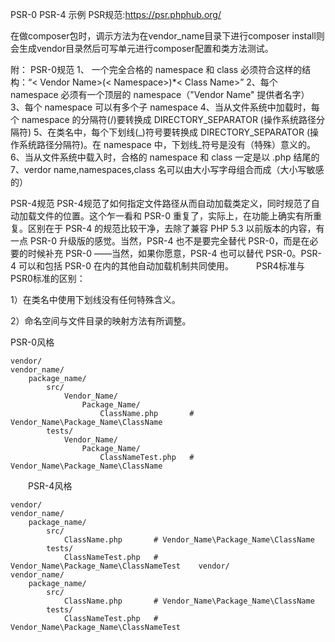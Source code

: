 
PSR-0 PSR-4 示例 PSR规范:https://psr.phphub.org/

在做composer包时，调示方法为在vendor_name目录下进行composer install则会生成vendor目录然后可写单元进行composer配置和类方法测试。


附：
PSR-0规范
1、 一个完全合格的 namespace 和 class 必须符合这样的结构：“< Vendor Name>(< Namespace>)*< Class Name>”
2、每个 namespace 必须有一个顶层的 namespace（"Vendor Name" 提供者名字）
3、每个 namespace 可以有多个子 namespace
4、当从文件系统中加载时，每个 namespace 的分隔符(/)要转换成 DIRECTORY_SEPARATOR (操作系统路径分隔符)
5、在类名中，每个下划线(_)符号要转换成 DIRECTORY_SEPARATOR (操作系统路径分隔符)。在 namespace 中，下划线_符号是没有（特殊）意义的。
6、当从文件系统中载入时，合格的 namespace 和 class 一定是以 .php 结尾的
7、verdor name,namespaces,class 名可以由大小写字母组合而成（大小写敏感的）


PSR-4规范
PSR-4规范了如何指定文件路径从而自动加载类定义，同时规范了自动加载文件的位置。这个乍一看和 PSR-0 重复了，实际上，在功能上确实有所重复。区别在于 PSR-4 的规范比较干净，去除了兼容 PHP 5.3 以前版本的内容，有一点 PSR-0 升级版的感觉。当然，PSR-4 也不是要完全替代 PSR-0，而是在必要的时候补充 PSR-0 ——当然，如果你愿意，PSR-4 也可以替代 PSR-0。PSR-4 可以和包括 PSR-0 在内的其他自动加载机制共同使用。
  
PSR4标准与PSR0标准的区别：

1）在类名中使用下划线没有任何特殊含义。

2）命名空间与文件目录的映射方法有所调整。

PSR-0风格

    vendor/
    vendor_name/
        package_name/
            src/
                Vendor_Name/
                    Package_Name/
                        ClassName.php       # Vendor_Name\Package_Name\ClassName
            tests/
                Vendor_Name/
                    Package_Name/
                        ClassNameTest.php   # Vendor_Name\Package_Name\ClassName
  PSR-4风格

    vendor/
    vendor_name/
        package_name/
            src/
                ClassName.php       # Vendor_Name\Package_Name\ClassName
            tests/
                ClassNameTest.php   # Vendor_Name\Package_Name\ClassNameTest    vendor/
    vendor_name/
        package_name/
            src/
                ClassName.php       # Vendor_Name\Package_Name\ClassName
            tests/
                ClassNameTest.php   # Vendor_Name\Package_Name\ClassNameTest
